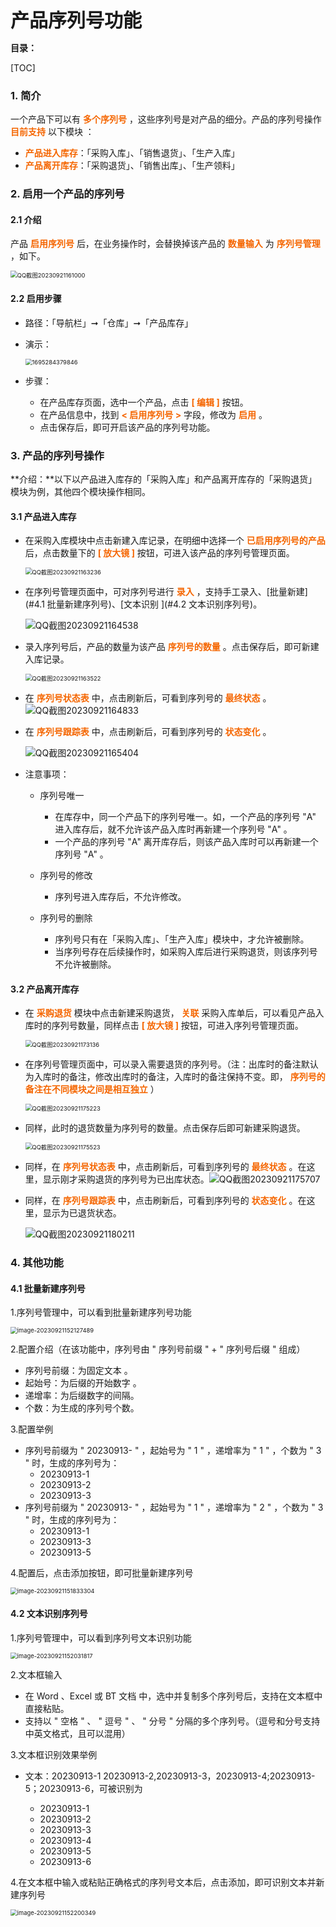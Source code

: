  <font style="font-size:30px">**产品序列号功能**</font> 

**目录：**

[TOC]

### 1. 简介

一个产品下可以有 <font color='#F56600'>**多个序列号**</font> ，这些序列号是对产品的细分。产品的序列号操作 <font color='#F56600'>**目前支持**</font> 以下模块 ：

* <font color='#F56600'>**产品进入库存**</font>：「采购入库」、「销售退货」、「生产入库」
* <font color='#F56600'>**产品离开库存**</font>：「采购退货」、「销售出库」、「生产领料」



### 2. 启用一个产品的序列号

#### 2.1 介绍

产品 <font color='#F56600'>**启用序列号**</font> 后，在业务操作时，会替换掉该产品的 <font color='#F56600'>**数量输入**</font> 为 <font color='#F56600'>**序列号管理**</font> ，如下。

 <img src="http://zengxinyou.test.upcdn.net/ocq/QQ截图20230921161000.png" alt="QQ截图20230921161000" style="zoom:67%;" />



#### 2.2 启用步骤

* 路径：「导航栏」➞「仓库」➞「产品库存」

* 演示：

   <img src="http://zengxinyou.test.upcdn.net/ocq/1695284379846.png" alt="1695284379846" style="zoom:67%;" />

* 步骤：

  * 在产品库存页面，选中一个产品，点击 <font color="#F56600">**[ 编辑 ]**</font> 按钮。
  * 在产品信息中，找到 <font color='#F56600'>**< 启用序列号 >**</font> 字段，修改为 <font color='#F56600'>**启用**</font> 。
  * 点击保存后，即可开启该产品的序列号功能。



### 3. 产品的序列号操作

**介绍：**以下以产品进入库存的「采购入库」和产品离开库存的「采购退货」模块为例，其他四个模块操作相同。



#### 3.1 产品进入库存

* 在采购入库模块中点击新建入库记录，在明细中选择一个 <font color='#F56600'>**已启用序列号的产品**</font> 后，点击数量下的 <font color='#F56600'>**[ 放大镜 ]**</font> 按钮，可进入该产品的序列号管理页面。

   <img src="http://zengxinyou.test.upcdn.net/ocq/QQ截图20230921163236.png" alt="QQ截图20230921163236" style="zoom:67%;" />

* 在序列号管理页面中，可对序列号进行 <font color='#F56600'>**录入**</font> ，支持手工录入、[批量新建](#4.1 批量新建序列号)、[文本识别 ](#4.2 文本识别序列号)。 

   <img src="http://zengxinyou.test.upcdn.net/ocq/QQ截图20230921164538.png" alt="QQ截图20230921164538"  />

* 录入序列号后，产品的数量为该产品 <font color='#F56600'>**序列号的数量**</font> 。点击保存后，即可新建入库记录。

   <img src="http://zengxinyou.test.upcdn.net/ocq/QQ截图20230921163522.png" alt="QQ截图20230921163522" style="zoom:67%;" />

* 在 <font color='#F56600'>**序列号状态表**</font> 中，点击刷新后，可看到序列号的 <font color='#F56600'>**最终状态**</font> 。![QQ截图20230921164833](http://zengxinyou.test.upcdn.net/ocq/QQ截图20230921164833.png)

* 在 <font color='#F56600'>**序列号跟踪表**</font> 中，点击刷新后，可看到序列号的 <font color='#F56600'>**状态变化**</font> 。

  ![QQ截图20230921165404](http://zengxinyou.test.upcdn.net/ocq/QQ截图20230921165404.png)

* 注意事项：

  * 序列号唯一

    * 在库存中，同一个产品下的序列号唯一。如，一个产品的序列号 "A" 进入库存后，就不允许该产品入库时再新建一个序列号 "A" 。
    * 一个产品的序列号 "A" 离开库存后，则该产品入库时可以再新建一个序列号 "A" 。

  * 序列号的修改

    * 序列号进入库存后，不允许修改。

  * 序列号的删除

    * 序列号只有在「采购入库」、「生产入库」模块中，才允许被删除。
    * 当序列号存在后续操作时，如采购入库后进行采购退货，则该序列号不允许被删除。

    

#### 3.2 产品离开库存

* 在 <font color='#F56600'>**采购退货**</font> 模块中点击新建采购退货， <font color='#F56600'>**关联**</font> 采购入库单后，可以看见产品入库时的序列号数量，同样点击 <font color='#F56600'>**[ 放大镜 ]**</font> 按钮，可进入序列号管理页面。

   <img src="http://zengxinyou.test.upcdn.net/ocq/QQ截图20230921173136.png" alt="QQ截图20230921173136" style="zoom:67%;" />

* 在序列号管理页面中，可以录入需要退货的序列号。（注：出库时的备注默认为入库时的备注，修改出库时的备注，入库时的备注保持不变。即， <font color='#F56600'>**序列号的备注在不同模块之间是相互独立**</font> ）

   <img src="http://zengxinyou.test.upcdn.net/ocq/QQ截图20230921175223.png" alt="QQ截图20230921175223" style="zoom:67%;" />

* 同样，此时的退货数量为序列号的数量。点击保存后即可新建采购退货。

   <img src="http://zengxinyou.test.upcdn.net/ocq/QQ截图20230921175523.png" alt="QQ截图20230921175523" style="zoom:67%;" />

* 同样，在 <font color='#F56600'>**序列号状态表**</font> 中，点击刷新后，可看到序列号的 <font color='#F56600'>**最终状态**</font> 。在这里，显示刚才采购退货的序列号为已出库状态。![QQ截图20230921175707](http://zengxinyou.test.upcdn.net/ocq/QQ截图20230921175707.png)

* 同样，在 <font color='#F56600'>**序列号跟踪表**</font> 中，点击刷新后，可看到序列号的 <font color='#F56600'>**状态变化**</font> 。在这里，显示为已退货状态。

  ![QQ截图20230921180211](http://zengxinyou.test.upcdn.net/ocq/QQ截图20230921180211.png)



### 4. 其他功能

#### 4.1 批量新建序列号

1.序列号管理中，可以看到批量新建序列号功能  

   <img src="http://zengxinyou.test.upcdn.net/ocq/image-20230921152127489.png" alt="image-20230921152127489" style="zoom:67%;" />

2.配置介绍（在该功能中，序列号由 " 序列号前缀 " + " 序列号后缀 " 组成）

* 序列号前缀：为固定文本 。
* 起始号：为后缀的开始数字 。
* 递增率：为后缀数字的间隔。
* 个数：为生成的序列号个数。

3.配置举例

* 序列号前缀为 " 20230913- " ，起始号为 " 1 " ，递增率为 " 1 " ，个数为 " 3 " 时，生成的序列号为：
  * 20230913-1
  * 20230913-2
  * 20230913-3
* 序列号前缀为 " 20230913- " ，起始号为 " 1 " ，递增率为 " 2 " ，个数为 " 3 " 时，生成的序列号为：
  * 20230913-1
  * 20230913-3
  * 20230913-5

4.配置后，点击添加按钮，即可批量新建序列号

   <img src="http://zengxinyou.test.upcdn.net/ocq/image-20230921151833304.png" alt="image-20230921151833304" style="zoom:67%;" />



#### 4.2 文本识别序列号

1.序列号管理中，可以看到序列号文本识别功能     

   <img src="http://zengxinyou.test.upcdn.net/ocq/image-20230921152031817.png" alt="image-20230921152031817" style="zoom:67%;" />

2.文本框输入

* 在 Word 、Excel 或 BT 文档 中，选中并复制多个序列号后，支持在文本框中直接粘贴。
* 支持以 " 空格 " 、 " 逗号 " 、 " 分号 " 分隔的多个序列号。（逗号和分号支持中英文格式，且可以混用）

3.文本框识别效果举例

* 文本：20230913-1 20230913-2,20230913-3，20230913-4;20230913-5；20230913-6，可被识别为

  * 20230913-1
  * 20230913-2
  * 20230913-3
  * 20230913-4
  * 20230913-5
  * 20230913-6

4.在文本框中输入或粘贴正确格式的序列号文本后，点击添加，即可识别文本并新建序列号

   <img src="http://zengxinyou.test.upcdn.net/ocq/image-20230921152200349.png" alt="image-20230921152200349" style="zoom:67%;" />